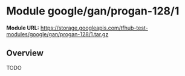 # Module google/gan/progan-128/1

**Module URL:** https://storage.googleapis.com/tfhub-test-modules/google/gan/progan-128/1.tar.gz

## Overview

TODO

